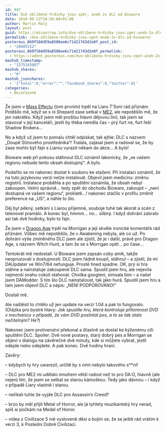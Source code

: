 ```yaml
---
id: 947
title: Dvě oblíbené hrdinky jsou zpět, aneb 2x DLC od Bioware
date: 2010-09-22T10:56:00+01:00
author: Martin Malý
layout: post
guid: https://misantrop.info/dve-oblibene-hrdinky-jsou-zpet-aneb-2x-dlc-od-bioware/
permalink: /dve-oblibene-hrdinky-jsou-zpet-aneb-2x-dlc-od-bioware/
posterous_869f584d59a8506ee6c71421743d2e0f_post_id:
  - "28685152"
posterous_869f584d59a8506ee6c71421743d2e0f_permalink:
  - https://adent.posterous.com/dve-oblibene-hrdinky-jsou-zpet-aneb-2x-dlc-od
mashsb_timestamp:
  - "1575143987"
mashsb_shares:
  - "0"
mashsb_jsonshares:
  - '{"total":0,"error":"","facebook_shares":0,"twitter":0}'
categories:
  - Nezařazené
---
```

Že jsem v [Mass Effectu](https://misantrop.info/mass-effect) (tom prvn&iacute;m) trpěl na Liaru T&#8217;Soni r&aacute;d přizn&aacute;m. Potě&scaron;ilo mě, když se s n&iacute; Shepard zase setkal v [ME2](https://misantrop.info/mass-effect-2-prvni-dojmy), ale nepotě&scaron;ilo mě, že jen nakr&aacute;tko. Když jsem měl pro&scaron;lou hlavn&iacute; dějovou linii, tak jsem se stavoval v jej&iacute; kancel&aacute;ři, jestli by třeba neměla čas &#8211; pr&yacute; furt ne, furt ře&scaron;&iacute; Shadow Brokera&#8230;

No a když už jsem to pomalu chtěl odp&iacute;skat, tak ejhle: DLC s n&aacute;zvem &#8222;Doupě St&iacute;nov&eacute;ho prostředn&iacute;ka&#8220;! Tralala, zaj&aacute;sal jsem a radoval se, že by zase mohlo b&yacute;t fajn s Liarou vyrazit někam do akce&#8230; A bylo!

Bioware web při pokusu st&aacute;hnout DLC ozn&aacute;mil lakonicky, že &#8222;ve va&scaron;em regionu nebude tento obsah dostupn&yacute;&#8220;. A bylo.

Podařilo se mi nakonec dostat k souboru ke stažen&iacute;. Při instalaci ozn&aacute;mil, že na tuto jazykovou verzi nelze instalovat. Objevil jsem medic&iacute;nu: změnu registrů. Instalace proběhla a po spu&scaron;těn&iacute; ozn&aacute;mila, že obsah nebyl zakoupen. Velmi spr&aacute;vně&#8230; tedy zpět do obchodu Bioware, zakoupit &#8211; &#8222;nen&iacute; dostupn&aacute; ve va&scaron;em regionu&#8220;, proklatě&#8230;! nakonec stačilo v profilu změnit preference na &#8222;US&#8220;, a n&aacute;hle to &scaron;lo.

Děj byl pěkn&yacute;, setk&aacute;n&iacute; s Liarou př&iacute;jemn&eacute;, souboje tuh&eacute; tak akor&aacute;t a sc&eacute;n z telenovel pram&aacute;lo. A konec byl, hmmm&#8230; no&#8230; slibn&yacute;. I když dohr&aacute;n&iacute; zabralo asi tak dvě hodinky, bylo to fajn.

Že jsem v [Dragon Age](https://misantrop.info/dragon-age-origins) trpěl na Morrigan a jej&iacute; skvěle ironick&eacute; koment&aacute;ře r&aacute;d přizn&aacute;m. Vůbec mě nepotě&scaron;ilo, že v Awakening nebyla, ale co už. Po dohr&aacute;n&iacute; v&yacute;&scaron;e zm&iacute;něn&eacute;ho DLC jsem ale zjistil, že je i dal&scaron;&iacute;, pr&aacute;vě pro Dragon Age, s n&aacute;zvem Witch Hunt, a tam že se s Morrigan opět&#8230; po čase&#8230;

Tentokr&aacute;t mě nedostali. U Bioware jsem zaps&aacute;n coby am&iacute;k, takže neopruzovali s dostupnost&iacute;. DLC jsem ř&aacute;dně koupil, st&aacute;hnul &#8211; a zjistil, že mi DAUpdater ve Win7/64 nefunguje. Prostě hned spadne. OK, pr&yacute; si hra st&aacute;hne a nainstaluje zakoupen&eacute; DLC sama. Spustil jsem hru, ale nejevila nejmen&scaron;&iacute; snahu cokoli stahovat. Chvilka googlen&iacute;, simsala bim &#8211; a na&scaron;el jsem DAModder. S t&iacute;m &scaron;lo DLC nainstalovat, tak jako hur&aacute;. Spustil jsem hru a tam jsem objevil DLC a n&aacute;pis: &#8222;NEN&Iacute; PODPOROV&Aacute;NO!&#8220;

Dostali mě.

Ale na&scaron;těst&iacute; to chtělo už jen update na verzi 1.04 a pak to fungovalo. (Ot&aacute;zka pro bystr&eacute; hlavy: _Jak spust&iacute;te hru, kter&aacute; kontroluje př&iacute;tomnost DVD v mechanice v př&iacute;padě, že v&aacute;m DVD poslintal pes, a to se tak stalo nečiteln&yacute;m? He?_)

Nakonec jsem protivenstv&iacute; překonal a &scaron;ťastně se dostal ke k&yacute;žen&eacute;mu c&iacute;li: spu&scaron;těn&iacute; DLC. Spoiler: Dvě nov&eacute; postavy, star&yacute; dobr&yacute; pes a Morrigan se objev&iacute; v dialogu na z&aacute;věrečn&eacute; dvě minuty, kde si můžete vybrat, jestli odejde nebo odejdete. A pak konec. Dvě hodiny hran&iacute;.

Z&aacute;věry:

&#8211; kdybych ty hry uwarezil, určitě by s nimi nebylo takov&eacute;ho s**n&iacute;!

&#8211; DLC pro ME2 mi udělalo mnohem vět&scaron;&iacute; radost než to pro DA:O, hlavně (ale nejen) t&iacute;m, že jsem se setkal se starou k&aacute;mo&scaron;kou. Tedy jako d&aacute;vnou &#8211; i když v př&iacute;padě Liary vlastně i starou.

&#8211; neř&iacute;kali tuhle že vyjde DLC pro Assassin&#8217;s Creed?

&#8211; brzo by měl přij&iacute;t Metal of Horror, ale j&aacute; tyhlety muzikantsk&yacute; hry nerad, sp&iacute;&scaron; si počk&aacute;m na Medal of Honor.

&#8211; videa z Civilizace 5 mě vysloveně děs&iacute; a boj&iacute;m se, že se je&scaron;tě r&aacute;d vr&aacute;t&iacute;m k verzi 3, k Posledn&iacute; Dobr&eacute; Civilizaci.